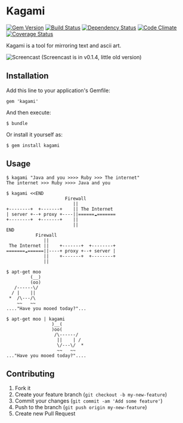# Kagami

[![Gem Version](https://badge.fury.io/rb/kagami.png)](http://badge.fury.io/rb/kagami) [![Build Status](https://travis-ci.org/tobynet/kagami.svg?branch=master)](https://travis-ci.org/tobynet/kagami) [![Dependency Status](https://gemnasium.com/tobynet/kagami.png)](https://gemnasium.com/tobynet/kagami) [![Code Climate](https://codeclimate.com/github/tobynet/kagami.png)](https://codeclimate.com/github/tobynet/kagami) [![Coverage Status](https://coveralls.io/repos/tobynet/kagami/badge.png?branch=master)](https://coveralls.io/r/tobynet/kagami)


Kagami is a tool for mirroring text and ascii art.

![Screencast](https://github.com/toooooooby/kagami/raw/master/_assets/screencast.gif)
(Screencast is in v0.1.4, little old version)

## Installation

Add this line to your application's Gemfile:

    gem 'kagami'

And then execute:

    $ bundle

Or install it yourself as:

    $ gem install kagami

## Usage

```
$ kagami "Java and you >>>> Ruby >>> The internet"
The internet >>> Ruby >>>> Java and you

$ kagami <<END
                      Firewall
                         ||
+--------+  +-------+    || The Internet 
| server +--+ proxy +----||======☁=======
+--------+  +-------+    ||
                         ||
END
           Firewall
              ||
 The Internet ||    +-------+  +--------+
=======☁======||----+ proxy +--+ server |
              ||    +-------+  +--------+
              ||

$ apt-get moo
         (__) 
         (oo) 
   /------\/ 
  / |    ||   
 *  /\---/\ 
    ~~   ~~   
...."Have you mooed today?"...

$ apt-get moo | kagami
                 )__(         
                 )oo(         
                  /\------/   
                   ||    | /  
                   \/---\/  * 
                   ~~   ~~    
..."Have you mooed today?"....
```

## Contributing

1. Fork it
2. Create your feature branch (`git checkout -b my-new-feature`)
3. Commit your changes (`git commit -am 'Add some feature'`)
4. Push to the branch (`git push origin my-new-feature`)
5. Create new Pull Request
